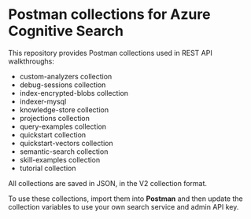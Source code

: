# Postman collections for Azure Cognitive Search

This repository provides Postman collections used in REST API walkthroughs:

+ custom-analyzers collection
+ debug-sessions collection
+ index-encrypted-blobs collection
+ indexer-mysql
+ knowledge-store collection
+ projections collection
+ query-examples collection
+ quickstart collection
+ quickstart-vectors collection
+ semantic-search collection
+ skill-examples collection
+ tutorial collection

All collections are saved in JSON, in the V2 collection format.

To use these collections, import them into **Postman** and then update the collection variables to use your own search service and admin API key.
